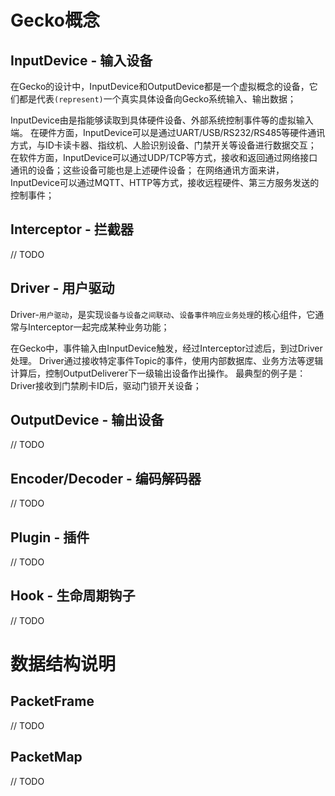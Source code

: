 
# Gecko概念

## InputDevice - 输入设备

在Gecko的设计中，InputDevice和OutputDevice都是一个虚拟概念的设备，它们都是代表`(represent)`一个真实具体设备向Gecko系统输入、输出数据；

InputDevice由是指能够读取到具体硬件设备、外部系统控制事件等的虚拟输入端。
在硬件方面，InputDevice可以是通过UART/USB/RS232/RS485等硬件通讯方式，与ID卡读卡器、指纹机、人脸识别设备、门禁开关等设备进行数据交互；
在软件方面，InputDevice可以通过UDP/TCP等方式，接收和返回通过网络接口通讯的设备；这些设备可能也是上述硬件设备；
在网络通讯方面来讲，InputDevice可以通过MQTT、HTTP等方式，接收远程硬件、第三方服务发送的控制事件；

## Interceptor - 拦截器

// TODO

## Driver - 用户驱动

Driver-`用户驱动`，是实现`设备与设备之间联动`、`设备事件响应业务处理`的核心组件，它通常与Interceptor一起完成某种业务功能；

在Gecko中，事件输入由InputDevice触发，经过Interceptor过滤后，到过Driver处理。
Driver通过接收特定事件Topic的事件，使用内部数据库、业务方法等逻辑计算后，控制OutputDeliverer下一级输出设备作出操作。
最典型的例子是：Driver接收到门禁刷卡ID后，驱动门锁开关设备；

## OutputDevice - 输出设备

// TODO

## Encoder/Decoder - 编码解码器

// TODO 

## Plugin - 插件

// TODO 

## Hook - 生命周期钩子

// TODO 

# 数据结构说明

## PacketFrame

// TODO 

## PacketMap

// TODO 